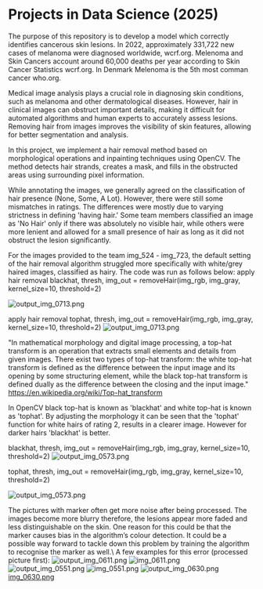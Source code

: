 # Projects in Data Science (2025)

The purpose of this repository is to develop a model which correctly identifies cancerous skin lesions.
In 2022, approximately 331,722 new cases of melanoma were diagnosed worldwide, wcrf.org.
Melenoma and Skin Cancers account around 60,000 deaths per year according to Skin Cancer Statistics wcrf.org.
In Denmark Melenoma is the 5th most comman cancer who.org.

Medical image analysis plays a crucial role in diagnosing skin conditions, such as melanoma and other dermatological diseases. However, hair in clinical images can obstruct important details, making it difficult for automated algorithms and human experts to accurately assess lesions. Removing hair from images improves the visibility of skin features, allowing for better segmentation and analysis.

In this project, we implement a hair removal method based on morphological operations and inpainting techniques using OpenCV. The method detects hair strands, creates a mask, and fills in the obstructed areas using surrounding pixel information.

While annotating the images, we generally agreed on the classification of hair presence (None, Some, A Lot). However, there were still some mismatches in ratings. The differences were mostly due to varying strictness in defining 'having hair.' Some team members classified an image as 'No Hair' only if there was absolutely no visible hair, while others were more lenient and allowed for a small presence of hair as long as it did not obstruct the lesion significantly.


For the images provided to the team img_524 - img_723, the default setting of the hair removal algorithm struggled more specifically with white/grey haired images, classified as hairy.
The code was run as follows below:
apply hair removal
blackhat, thresh, img_out = removeHair(img_rgb, img_gray, kernel_size=10, threshold=2)

![output_img_0713.png](https://github.com/Peter-mitch1/2025-FYP-groupE/blob/main/data/output_img_0713BH.png)

apply hair removal
tophat, thresh, img_out = removeHair(img_rgb, img_gray, kernel_size=10, threshold=2)
![output_img_0713.png](https://github.com/Peter-mitch1/2025-FYP-groupE/blob/main/data/output_img_0713WH.png)

"In mathematical morphology and digital image processing, a top-hat transform is an operation that extracts small elements and details from given images. There exist two types of top-hat transform: the white top-hat transform is defined as the difference between the input image and its opening by some structuring element, while the black top-hat transform is defined dually as the difference between the closing and the input image."
https://en.wikipedia.org/wiki/Top-hat_transform

In OpenCV black top-hat is known as 'blackhat' and white top-hat is known as 'tophat'.
By adjusting the morphology it can be seen that the 'tophat' function for white hairs of rating 2, results in a clearer image.
However for darker hairs 'blackhat' is better.

blackhat, thresh, img_out = removeHair(img_rgb, img_gray, kernel_size=10, threshold=2)
![output_img_0573.png](https://github.com/Peter-mitch1/2025-FYP-groupE/blob/main/data/output_img_0573BH.png)


tophat, thresh, img_out = removeHair(img_rgb, img_gray, kernel_size=10, threshold=2)

![output_img_0573.png](https://github.com/Peter-mitch1/2025-FYP-groupE/blob/main/data/output_img_0573WH.png)



The pictures with marker often get more noise after being processed. The images become more blurry therefore, the lesions appear more faded and less distinguishable on the skin. One reason for this could be that the marker causes bias in the algorithm’s colour detection. It could be a possible way forward to tackle down this problem by training the algorithm to recognise the marker as well.\\
A few examples for this error (processed picture first):
![output_img_0611.png](https://github.com/Peter-mitch1/2025-FYP-groupE/blob/main/data/output_img_0611.png)
![img_0611.png](https://github.com/Peter-mitch1/2025-FYP-groupE/blob/main/data/img_0611.png)
![output_img_0551.png](https://github.com/Peter-mitch1/2025-FYP-groupE/blob/main/data/output_img_0551.png)
![img_0551.png](https://github.com/Peter-mitch1/2025-FYP-groupE/blob/main/data/img_0551.png)
![output_img_0630.png](https://github.com/Peter-mitch1/2025-FYP-groupE/blob/main/data/output_img_0630.png)
[img_0630.png](https://github.com/Peter-mitch1/2025-FYP-groupE/blob/main/data/img_0630.png)














